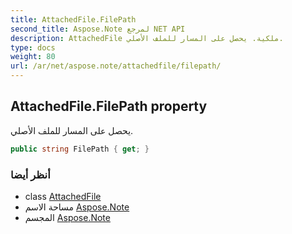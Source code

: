 ```yaml
---
title: AttachedFile.FilePath
second_title: Aspose.Note لمرجع NET API
description: AttachedFile ملكية. يحصل على المسار للملف الأصلي.
type: docs
weight: 80
url: /ar/net/aspose.note/attachedfile/filepath/
---
```

## AttachedFile.FilePath property

يحصل على المسار للملف الأصلي.

```csharp
public string FilePath { get; }
```

### أنظر أيضا

* class [AttachedFile](../)
* مساحة الاسم [Aspose.Note](../../attachedfile/)
* المجسم [Aspose.Note](../../../)


